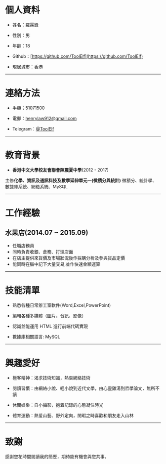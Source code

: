 # 個人資料

 - 姓名：羅霖鋒
 
 - 性別：男
 
 - 年齡：18
 
 - Github：[https://github.com/ToolElf](https://github.com/ToolElf)
 
 - 現居城市：香港
 
 ---
 
# 連絡方法
 
 - 手機；51071500
  
 - 電郵：henrylaw912@gmail.com
  
 - Telegram：[@ToolElf](https://telegram.me/ToolElf)
  
---

# 教育背景

 - **香港中文大學校友會聯會陳震夏中學**(2012 - 2017)
  
 主修**化學、資訊及通訊科技及數學延伸單元一(微積分與統計)**
 微積分、統計學、數據庫系統、網絡系統、MySQL

---

# 工作經驗

## 水果店(2014.07 ~ 2015.09)

 - 任職店務員
 - 同時負責收銀、倉務、打理店面
 - 在店主提供來貨價及市場狀況後作採購分析及參與貨品定價
 - 能同時在腦中記下大量交易,並作快速金額運算
 
---

# 技能清單

- 熟悉各種日常辦工室軟件(Word,Excel,PowerPoint)
 
- 編輯各種多媒體（圖片，音訊，影像）
 
- 認識並能運用 HTML 進行前端代碼實現
 
- 數據庫相關語言: MySQL
 
---

# 興趣愛好

- 極客精神：渴求技術知識，熱衷網絡技術

- 閱讀習慣：由網絡小說、輕小說到近代文學，由心靈雞湯到哲學論文，無所不讀

- 休閒娛樂：自小攝影，抱着記錄的心態凝住時光
 
- 體育運動：熱爱山藝、野外定向，閒暇之時喜歡和朋友走入山林

---

# 致謝
感謝您花時間閱讀我的簡歷，期待能有機會與您共事。
